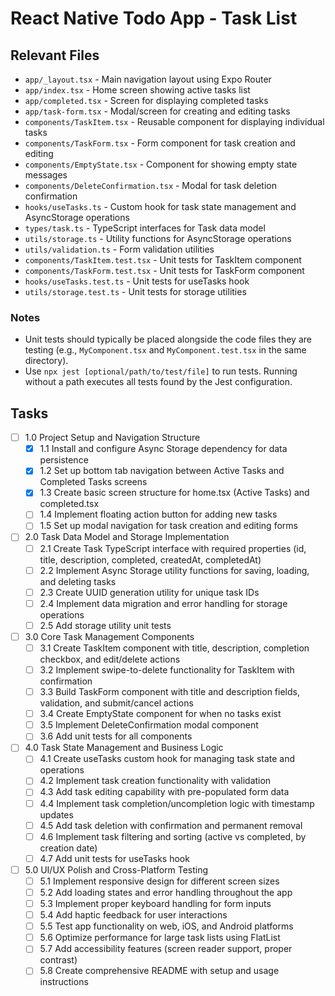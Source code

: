 # React Native Todo App - Task List

## Relevant Files

- `app/_layout.tsx` - Main navigation layout using Expo Router
- `app/index.tsx` - Home screen showing active tasks list
- `app/completed.tsx` - Screen for displaying completed tasks
- `app/task-form.tsx` - Modal/screen for creating and editing tasks
- `components/TaskItem.tsx` - Reusable component for displaying individual tasks
- `components/TaskForm.tsx` - Form component for task creation and editing
- `components/EmptyState.tsx` - Component for showing empty state messages
- `components/DeleteConfirmation.tsx` - Modal for task deletion confirmation
- `hooks/useTasks.ts` - Custom hook for task state management and AsyncStorage operations
- `types/task.ts` - TypeScript interfaces for Task data model
- `utils/storage.ts` - Utility functions for AsyncStorage operations
- `utils/validation.ts` - Form validation utilities
- `components/TaskItem.test.tsx` - Unit tests for TaskItem component
- `components/TaskForm.test.tsx` - Unit tests for TaskForm component
- `hooks/useTasks.test.ts` - Unit tests for useTasks hook
- `utils/storage.test.ts` - Unit tests for storage utilities

### Notes

- Unit tests should typically be placed alongside the code files they are testing (e.g., `MyComponent.tsx` and `MyComponent.test.tsx` in the same directory).
- Use `npx jest [optional/path/to/test/file]` to run tests. Running without a path executes all tests found by the Jest configuration.

## Tasks

- [ ] 1.0 Project Setup and Navigation Structure
  - [X] 1.1 Install and configure Async Storage dependency for data persistence
  - [X] 1.2 Set up bottom tab navigation between Active Tasks and Completed Tasks screens
  - [X] 1.3 Create basic screen structure for home.tsx (Active Tasks) and completed.tsx
  - [ ] 1.4 Implement floating action button for adding new tasks
  - [ ] 1.5 Set up modal navigation for task creation and editing forms

- [ ] 2.0 Task Data Model and Storage Implementation
  - [ ] 2.1 Create Task TypeScript interface with required properties (id, title, description, completed, createdAt, completedAt)
  - [ ] 2.2 Implement Async Storage utility functions for saving, loading, and deleting tasks
  - [ ] 2.3 Create UUID generation utility for unique task IDs
  - [ ] 2.4 Implement data migration and error handling for storage operations
  - [ ] 2.5 Add storage utility unit tests

- [ ] 3.0 Core Task Management Components
  - [ ] 3.1 Create TaskItem component with title, description, completion checkbox, and edit/delete actions
  - [ ] 3.2 Implement swipe-to-delete functionality for TaskItem with confirmation
  - [ ] 3.3 Build TaskForm component with title and description fields, validation, and submit/cancel actions
  - [ ] 3.4 Create EmptyState component for when no tasks exist
  - [ ] 3.5 Implement DeleteConfirmation modal component
  - [ ] 3.6 Add unit tests for all components

- [ ] 4.0 Task State Management and Business Logic
  - [ ] 4.1 Create useTasks custom hook for managing task state and operations
  - [ ] 4.2 Implement task creation functionality with validation
  - [ ] 4.3 Add task editing capability with pre-populated form data
  - [ ] 4.4 Implement task completion/uncompletion logic with timestamp updates
  - [ ] 4.5 Add task deletion with confirmation and permanent removal
  - [ ] 4.6 Implement task filtering and sorting (active vs completed, by creation date)
  - [ ] 4.7 Add unit tests for useTasks hook
  
- [ ] 5.0 UI/UX Polish and Cross-Platform Testing
  - [ ] 5.1 Implement responsive design for different screen sizes
  - [ ] 5.2 Add loading states and error handling throughout the app
  - [ ] 5.3 Implement proper keyboard handling for form inputs
  - [ ] 5.4 Add haptic feedback for user interactions
  - [ ] 5.5 Test app functionality on web, iOS, and Android platforms
  - [ ] 5.6 Optimize performance for large task lists using FlatList
  - [ ] 5.7 Add accessibility features (screen reader support, proper contrast)
  - [ ] 5.8 Create comprehensive README with setup and usage instructions
